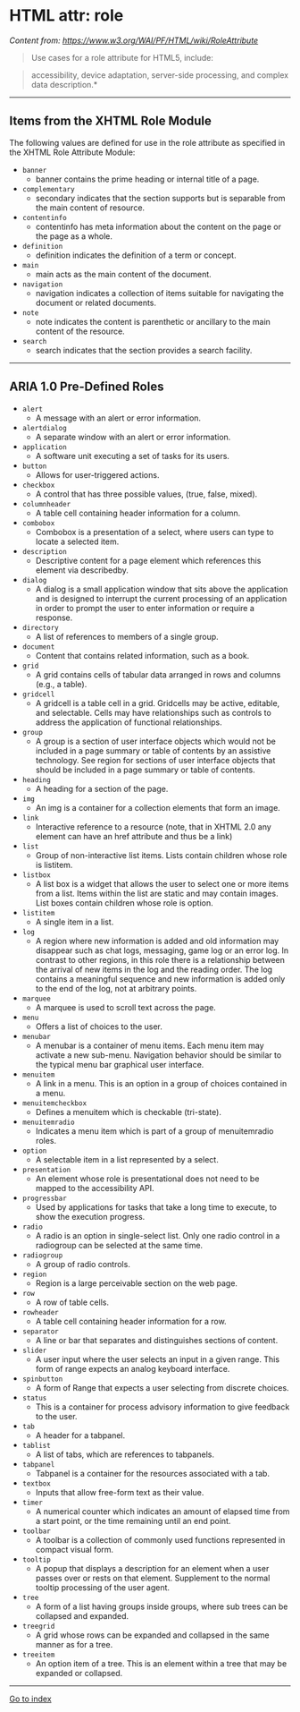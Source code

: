 # HTML attr: role

*Content from: https://www.w3.org/WAI/PF/HTML/wiki/RoleAttribute*

> Use cases for a role attribute for HTML5, include:

> accessibility,
> device adaptation,
> server-side processing, and
> complex data description.*

***

## Items from the XHTML Role Module

<p>The following values are defined for use in the role attribute as specified in the XHTML Role Attribute Module:
</p>

<ul>
    <li> <code>banner</code>
        <ul>
            <li> banner contains the prime heading or internal title of a page.</li>
        </ul>
    </li>
    <li> <code>complementary</code>
        <ul>
            <li> secondary indicates that the section supports but is separable from the main content of resource.</li>
        </ul>
    </li>
    <li> <code>contentinfo</code>
        <ul>
            <li> contentinfo has meta information about the content on the page or the page as a whole.</li>
        </ul>
    </li>
    <li> <code>definition</code>
        <ul>
            <li> definition indicates the definition of a term or concept.</li>
        </ul>
    </li>
    <li> <code>main</code>
        <ul>
            <li> main acts as the main content of the document.</li>
        </ul>
    </li>
    <li> <code>navigation</code>
        <ul>
            <li> navigation indicates a collection of items suitable for navigating the document or related documents.
            </li>
        </ul>
    </li>
    <li> <code>note</code>
        <ul>
            <li> note indicates the content is parenthetic or ancillary to the main content of the resource.</li>
        </ul>
    </li>
    <li> <code>search</code>
        <ul>
            <li> search indicates that the section provides a search facility.</li>
        </ul>
    </li>
</ul>

***

## ARIA 1.0 Pre-Defined Roles

<ul>
    <li> <code>alert</code>
        <ul>
            <li> A message with an alert or error information.</li>
        </ul>
    </li>
    <li> <code>alertdialog</code>
        <ul>
            <li> A separate window with an alert or error information.</li>
        </ul>
    </li>
    <li> <code>application</code>
        <ul>
            <li> A software unit executing a set of tasks for its users.</li>
        </ul>
    </li>
    <li> <code>button</code>
        <ul>
            <li> Allows for user-triggered actions.</li>
        </ul>
    </li>
    <li> <code>checkbox</code>
        <ul>
            <li> A control that has three possible values, (true, false, mixed).</li>
        </ul>
    </li>
    <li> <code>columnheader</code>
        <ul>
            <li> A table cell containing header information for a column.</li>
        </ul>
    </li>
    <li> <code>combobox</code>
        <ul>
            <li> Combobox is a presentation of a select, where users can type to locate a selected item.</li>
        </ul>
    </li>
    <li> <code>description</code>
        <ul>
            <li> Descriptive content for a page element which references this element via describedby.</li>
        </ul>
    </li>
    <li> <code>dialog</code>
        <ul>
            <li> A dialog is a small application window that sits above the application and is designed to interrupt the
                current processing of an application in order to prompt the user to enter information or require a
                response.</li>
        </ul>
    </li>
    <li> <code>directory</code>
        <ul>
            <li> A list of references to members of a single group.</li>
        </ul>
    </li>
    <li> <code>document</code>
        <ul>
            <li> Content that contains related information, such as a book.</li>
        </ul>
    </li>
    <li> <code>grid</code>
        <ul>
            <li> A grid contains cells of tabular data arranged in rows and columns (e.g., a table).</li>
        </ul>
    </li>
    <li> <code>gridcell</code>
        <ul>
            <li> A gridcell is a table cell in a grid. Gridcells may be active, editable, and selectable. Cells may have
                relationships such as controls to address the application of functional relationships.</li>
        </ul>
    </li>
    <li> <code>group</code>
        <ul>
            <li> A group is a section of user interface objects which would not be included in a page summary or table
                of contents by an assistive technology. See region for sections of user interface objects that should be
                included in a page summary or table of contents.</li>
        </ul>
    </li>
    <li> <code>heading</code>
        <ul>
            <li> A heading for a section of the page.</li>
        </ul>
    </li>
    <li> <code>img</code>
        <ul>
            <li> An img is a container for a collection elements that form an image.</li>
        </ul>
    </li>
    <li> <code>link</code>
        <ul>
            <li> Interactive reference to a resource (note, that in XHTML 2.0 any element can have an href attribute and
                thus be a link)</li>
        </ul>
    </li>
    <li> <code>list</code>
        <ul>
            <li> Group of non-interactive list items. Lists contain children whose role is listitem.</li>
        </ul>
    </li>
    <li> <code>listbox</code>
        <ul>
            <li> A list box is a widget that allows the user to select one or more items from a list. Items within the
                list are static and may contain images. List boxes contain children whose role is option.</li>
        </ul>
    </li>
    <li> <code>listitem</code>
        <ul>
            <li> A single item in a list.</li>
        </ul>
    </li>
    <li> <code>log</code>
        <ul>
            <li> A region where new information is added and old information may disappear such as chat logs, messaging,
                game log or an error log. In contrast to other regions, in this role there is a relationship between the
                arrival of new items in the log and the reading order. The log contains a meaningful sequence and new
                information is added only to the end of the log, not at arbitrary points.</li>
        </ul>
    </li>
    <li> <code>marquee</code>
        <ul>
            <li> A marquee is used to scroll text across the page.</li>
        </ul>
    </li>
    <li> <code>menu</code>
        <ul>
            <li> Offers a list of choices to the user.</li>
        </ul>
    </li>
    <li> <code>menubar</code>
        <ul>
            <li> A menubar is a container of menu items. Each menu item may activate a new sub-menu. Navigation behavior
                should be similar to the typical menu bar graphical user interface.</li>
        </ul>
    </li>
    <li> <code>menuitem</code>
        <ul>
            <li> A link in a menu. This is an option in a group of choices contained in a menu.</li>
        </ul>
    </li>
    <li> <code>menuitemcheckbox</code>
        <ul>
            <li> Defines a menuitem which is checkable (tri-state).</li>
        </ul>
    </li>
    <li> <code>menuitemradio</code>
        <ul>
            <li> Indicates a menu item which is part of a group of menuitemradio roles.</li>
        </ul>
    </li>
    <li> <code>option</code>
        <ul>
            <li> A selectable item in a list represented by a select.</li>
        </ul>
    </li>
    <li> <code>presentation</code>
        <ul>
            <li> An element whose role is presentational does not need to be mapped to the accessibility API.</li>
        </ul>
    </li>
    <li> <code>progressbar</code>
        <ul>
            <li> Used by applications for tasks that take a long time to execute, to show the execution progress.</li>
        </ul>
    </li>
    <li> <code>radio</code>
        <ul>
            <li> A radio is an option in single-select list. Only one radio control in a radiogroup can be selected at
                the same time.</li>
        </ul>
    </li>
    <li> <code>radiogroup</code>
        <ul>
            <li> A group of radio controls.</li>
        </ul>
    </li>
    <li> <code>region</code>
        <ul>
            <li> Region is a large perceivable section on the web page.</li>
        </ul>
    </li>
    <li> <code>row</code>
        <ul>
            <li> A row of table cells.</li>
        </ul>
    </li>
    <li> <code>rowheader</code>
        <ul>
            <li> A table cell containing header information for a row.</li>
        </ul>
    </li>
    <li> <code>separator</code>
        <ul>
            <li> A line or bar that separates and distinguishes sections of content.</li>
        </ul>
    </li>
    <li> <code>slider</code>
        <ul>
            <li> A user input where the user selects an input in a given range. This form of range expects an analog
                keyboard interface.</li>
        </ul>
    </li>
    <li> <code>spinbutton</code>
        <ul>
            <li> A form of Range that expects a user selecting from discrete choices.</li>
        </ul>
    </li>
    <li> <code>status</code>
        <ul>
            <li> This is a container for process advisory information to give feedback to the user.</li>
        </ul>
    </li>
    <li> <code>tab</code>
        <ul>
            <li> A header for a tabpanel.</li>
        </ul>
    </li>
    <li> <code>tablist</code>
        <ul>
            <li> A list of tabs, which are references to tabpanels.</li>
        </ul>
    </li>
    <li> <code>tabpanel</code>
        <ul>
            <li> Tabpanel is a container for the resources associated with a tab.</li>
        </ul>
    </li>
    <li> <code>textbox</code>
        <ul>
            <li> Inputs that allow free-form text as their value.</li>
        </ul>
    </li>
    <li> <code>timer</code>
        <ul>
            <li> A numerical counter which indicates an amount of elapsed time from a start point, or the time remaining
                until an end point.</li>
        </ul>
    </li>
    <li> <code>toolbar</code>
        <ul>
            <li> A toolbar is a collection of commonly used functions represented in compact visual form.</li>
        </ul>
    </li>
    <li> <code>tooltip</code>
        <ul>
            <li> A popup that displays a description for an element when a user passes over or rests on that element.
                Supplement to the normal tooltip processing of the user agent.</li>
        </ul>
    </li>
    <li> <code>tree</code>
        <ul>
            <li> A form of a list having groups inside groups, where sub trees can be collapsed and expanded.</li>
        </ul>
    </li>
    <li> <code>treegrid</code>
        <ul>
            <li> A grid whose rows can be expanded and collapsed in the same manner as for a tree.</li>
        </ul>
    </li>
    <li> <code>treeitem</code>
        <ul>
            <li> An option item of a tree. This is an element within a tree that may be expanded or collapsed.</li>
        </ul>
    </li>
</ul>


***

[Go to index](../../README.md)
